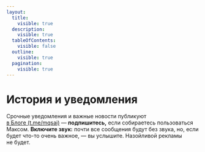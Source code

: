 ```yaml
---
layout:
  title:
    visible: true
  description:
    visible: true
  tableOfContents:
    visible: false
  outline:
    visible: true
  pagination:
    visible: true
---
```


# История и уведомления

Срочные уведомления и важные новости публикуют [в Блоге (t.me/mqsai)](https://t.me/mqsai) — **подпишитесь,** если собираетесь пользоваться Максом. **Включите звук:** почти все сообщения будут без звука, но, если будет что-то очень важное, — вы услышите. Назойливой рекламы не будет.
